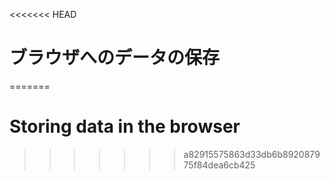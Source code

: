 
<<<<<<< HEAD
# ブラウザへのデータの保存
=======
# Storing data in the browser
>>>>>>> a82915575863d33db6b892087975f84dea6cb425
